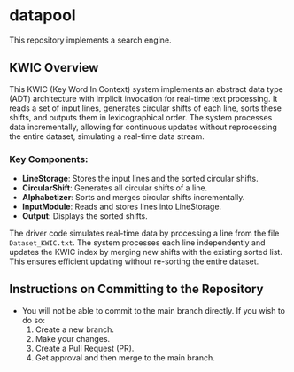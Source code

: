 # datapool

This repository implements a search engine.

## KWIC Overview

This KWIC (Key Word In Context) system implements an abstract data type (ADT) architecture with implicit invocation for real-time text processing. It reads a set of input lines, generates circular shifts of each line, sorts these shifts, and outputs them in lexicographical order. The system processes data incrementally, allowing for continuous updates without reprocessing the entire dataset, simulating a real-time data stream.

### Key Components:
- **LineStorage**: Stores the input lines and the sorted circular shifts.
- **CircularShift**: Generates all circular shifts of a line.
- **Alphabetizer**: Sorts and merges circular shifts incrementally.
- **InputModule**: Reads and stores lines into LineStorage.
- **Output**: Displays the sorted shifts.

The driver code simulates real-time data by processing a line from the file `Dataset_KWIC.txt`. The system processes each line independently and updates the KWIC index by merging new shifts with the existing sorted list. This ensures efficient updating without re-sorting the entire dataset.

## Instructions on Committing to the Repository

- You will not be able to commit to the main branch directly. If you wish to do so:
  1. Create a new branch.
  2. Make your changes.
  3. Create a Pull Request (PR).
  4. Get approval and then merge to the main branch.
